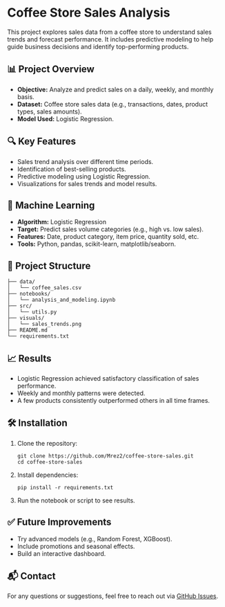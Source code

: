 # Coffee Store Sales Analysis

This project explores sales data from a coffee store to understand sales trends and forecast performance. It includes predictive modeling to help guide business decisions and identify top-performing products.

## 📊 Project Overview
- **Objective:** Analyze and predict sales on a daily, weekly, and monthly basis.
- **Dataset:** Coffee store sales data (e.g., transactions, dates, product types, sales amounts).
- **Model Used:** Logistic Regression.

## 🔍 Key Features
- Sales trend analysis over different time periods.
- Identification of best-selling products.
- Predictive modeling using Logistic Regression.
- Visualizations for sales trends and model results.

## 🧠 Machine Learning
- **Algorithm:** Logistic Regression  
- **Target:** Predict sales volume categories (e.g., high vs. low sales).  
- **Features:** Date, product category, item price, quantity sold, etc.  
- **Tools:** Python, pandas, scikit-learn, matplotlib/seaborn.

## 📁 Project Structure
```
├── data/
│   └── coffee_sales.csv
├── notebooks/
│   └── analysis_and_modeling.ipynb
├── src/
│   └── utils.py
├── visuals/
│   └── sales_trends.png
├── README.md
└── requirements.txt
```

## 📈 Results
- Logistic Regression achieved satisfactory classification of sales performance.
- Weekly and monthly patterns were detected.
- A few products consistently outperformed others in all time frames.

## 🛠️ Installation
1. Clone the repository:
   ```
   git clone https://github.com/Mrez2/coffee-store-sales.git
   cd coffee-store-sales
   ```

2. Install dependencies:
   ```
   pip install -r requirements.txt
   ```

3. Run the notebook or script to see results.

## ✅ Future Improvements
- Try advanced models (e.g., Random Forest, XGBoost).
- Include promotions and seasonal effects.
- Build an interactive dashboard.

## 📬 Contact
For any questions or suggestions, feel free to reach out via [GitHub Issues](https://github.com/Mrez2/coffee-store-sales/issues).
